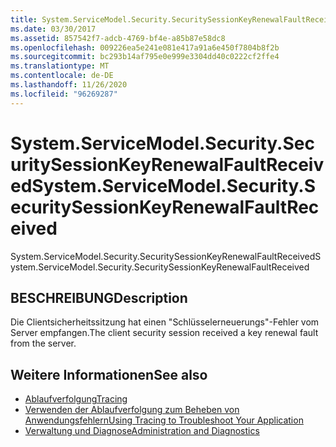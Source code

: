 ```yaml
---
title: System.ServiceModel.Security.SecuritySessionKeyRenewalFaultReceived
ms.date: 03/30/2017
ms.assetid: 857542f7-adcb-4769-bf4e-a85b87e58dc8
ms.openlocfilehash: 009226ea5e241e081e417a91a6e450f7804b8f2b
ms.sourcegitcommit: bc293b14af795e0e999e3304dd40c0222cf2ffe4
ms.translationtype: MT
ms.contentlocale: de-DE
ms.lasthandoff: 11/26/2020
ms.locfileid: "96269287"
---
```

# <a name="systemservicemodelsecuritysecuritysessionkeyrenewalfaultreceived"></a><span data-ttu-id="d37e6-102">System.ServiceModel.Security.SecuritySessionKeyRenewalFaultReceived</span><span class="sxs-lookup"><span data-stu-id="d37e6-102">System.ServiceModel.Security.SecuritySessionKeyRenewalFaultReceived</span></span>

<span data-ttu-id="d37e6-103">System.ServiceModel.Security.SecuritySessionKeyRenewalFaultReceived</span><span class="sxs-lookup"><span data-stu-id="d37e6-103">System.ServiceModel.Security.SecuritySessionKeyRenewalFaultReceived</span></span>  
  
## <a name="description"></a><span data-ttu-id="d37e6-104">BESCHREIBUNG</span><span class="sxs-lookup"><span data-stu-id="d37e6-104">Description</span></span>  

 <span data-ttu-id="d37e6-105">Die Clientsicherheitssitzung hat einen "Schlüsselerneuerungs"-Fehler vom Server empfangen.</span><span class="sxs-lookup"><span data-stu-id="d37e6-105">The client security session received a key renewal fault from the server.</span></span>  
  
## <a name="see-also"></a><span data-ttu-id="d37e6-106">Weitere Informationen</span><span class="sxs-lookup"><span data-stu-id="d37e6-106">See also</span></span>

- [<span data-ttu-id="d37e6-107">Ablaufverfolgung</span><span class="sxs-lookup"><span data-stu-id="d37e6-107">Tracing</span></span>](index.md)
- [<span data-ttu-id="d37e6-108">Verwenden der Ablaufverfolgung zum Beheben von Anwendungsfehlern</span><span class="sxs-lookup"><span data-stu-id="d37e6-108">Using Tracing to Troubleshoot Your Application</span></span>](using-tracing-to-troubleshoot-your-application.md)
- [<span data-ttu-id="d37e6-109">Verwaltung und Diagnose</span><span class="sxs-lookup"><span data-stu-id="d37e6-109">Administration and Diagnostics</span></span>](../index.md)
